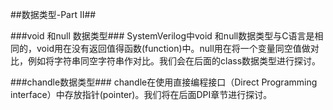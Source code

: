 ##数据类型-Part II##

###void 和null 数据类型###
SystemVerilog中void 和null数据类型与C语言是相同的，void用在没有返回值得函数(function)中。null用在将一个变量同空值做对比，例如将字符串同空字符串作对比。我们会在后面的class数据类型进行探讨。

###chandle数据类型###
chandle在使用直接编程接口（Direct Programming interface）中存放指针(pointer)。我们将在后面DPI章节进行探讨。
